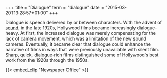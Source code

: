 +++
title = "Dialogue"
term = "dialogue"
date = "2015-03-20T13:28:57+01:00"
+++

Dialogue is speech delivered by or between characters. <!--more-->With the advent
of [sound](../sound/), in the late 1920s, Hollywood films became
increasingly dialogue-heavy. At first, the increased dialogue was
merely compensating for the lack of camera movement, which was a
limitation of the new sound cameras. Eventually, it became clear that
dialogue could enhance the narrative of films in ways that were
previously unavailable with silent film. Sharp, quick, dialogue-rich
films distinguished some of Hollywood's best work from the 1920s
through the 1950s.

{{< embed_clip "Newspaper Office" >}}
